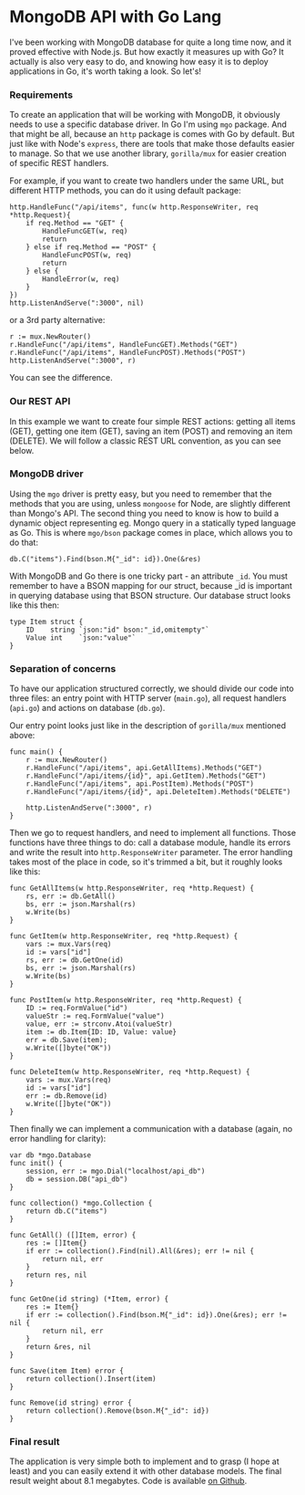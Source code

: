 # MongoDB API with Go Lang

I've been working with MongoDB database for quite a long time now, and it proved effective with Node.js. But how exactly it measures up with Go? It actually is also very easy to do, and knowing how easy it is to deploy applications in Go, it's worth taking a look. So let's!

### Requirements

To create an application that will be working with MongoDB, it obviously needs to use a specific database driver. In Go I'm using `mgo` package. And that might be all, because an `http` package is comes with Go by default. But just like with Node's `express`, there are tools that make those defaults easier to manage. So that we use another library, `gorilla/mux` for easier creation of specific REST handlers.

For example, if you want to create two handlers under the same URL, but different HTTP methods, you can do it using default package:

	http.HandleFunc("/api/items", func(w http.ResponseWriter, req *http.Request){
		if req.Method == "GET" {
			HandleFuncGET(w, req)
			return
		} else if req.Method == "POST" {
			HandleFuncPOST(w, req)
			return
		} else {
			HandleError(w, req)
		}
	})
	http.ListenAndServe(":3000", nil)

or a 3rd party alternative:

	r := mux.NewRouter()
	r.HandleFunc("/api/items", HandleFuncGET).Methods("GET")
	r.HandleFunc("/api/items", HandleFuncPOST).Methods("POST")
	http.ListenAndServe(":3000", r)
    
You can see the difference.

### Our REST API

In this example we want to create four simple REST actions: getting all items (GET), getting one item (GET), saving an item (POST) and removing an item (DELETE). We will follow a classic REST URL convention, as you can see below.

### MongoDB driver

Using the `mgo` driver is pretty easy, but you need to remember that the methods that you are using, unless `mongoose` for Node, are slightly different than Mongo's API. The second thing you need to know is how to build a dynamic object representing eg. Mongo query in a statically typed language as Go. This is where `mgo/bson` package comes in place, which allows you to do that:

	db.C("items").Find(bson.M{"_id": id}).One(&res)

With MongoDB and Go there is one tricky part - an attribute `_id`. You must remember to have a BSON mapping for our struct, because _id is important in querying database using that BSON structure. Our database struct looks like this then:

    type Item struct {
        ID    string `json:"id" bson:"_id,omitempty"`
        Value int    `json:"value"`
    }

### Separation of concerns

To have our application structured correctly, we should divide our code into three files: an entry point with HTTP server (`main.go`), all request handlers (`api.go`) and actions on database (`db.go`). 

Our entry point looks just like in the description of `gorilla/mux` mentioned above:

    func main() {
        r := mux.NewRouter()
        r.HandleFunc("/api/items", api.GetAllItems).Methods("GET")
        r.HandleFunc("/api/items/{id}", api.GetItem).Methods("GET")
        r.HandleFunc("/api/items", api.PostItem).Methods("POST")
        r.HandleFunc("/api/items/{id}", api.DeleteItem).Methods("DELETE")

        http.ListenAndServe(":3000", r)
    }

Then we go to request handlers, and need to implement all functions. Those functions have three things to do: call a database module, handle its errors and write the result into `http.ResponseWriter` parameter. The error handling takes most of the place in code, so it's trimmed a bit, but it roughly looks like this:

    func GetAllItems(w http.ResponseWriter, req *http.Request) {
        rs, err := db.GetAll()
        bs, err := json.Marshal(rs)
        w.Write(bs)
    }

    func GetItem(w http.ResponseWriter, req *http.Request) {
        vars := mux.Vars(req)
        id := vars["id"]
        rs, err := db.GetOne(id)
        bs, err := json.Marshal(rs)
        w.Write(bs)
    }

    func PostItem(w http.ResponseWriter, req *http.Request) {
        ID := req.FormValue("id")
        valueStr := req.FormValue("value")
        value, err := strconv.Atoi(valueStr)
        item := db.Item{ID: ID, Value: value}
        err = db.Save(item);
        w.Write([]byte("OK"))
    }

    func DeleteItem(w http.ResponseWriter, req *http.Request) {
        vars := mux.Vars(req)
        id := vars["id"]
        err := db.Remove(id)
        w.Write([]byte("OK"))
    }

Then finally we can implement a communication with a database (again, no error handling for clarity):

    var db *mgo.Database
    func init() {
        session, err := mgo.Dial("localhost/api_db")
        db = session.DB("api_db")
    }

    func collection() *mgo.Collection {
        return db.C("items")
    }

    func GetAll() ([]Item, error) {
        res := []Item{}
        if err := collection().Find(nil).All(&res); err != nil {
            return nil, err
        }
        return res, nil
    }

    func GetOne(id string) (*Item, error) {
        res := Item{}
        if err := collection().Find(bson.M{"_id": id}).One(&res); err != nil {
            return nil, err
        }
        return &res, nil
    }

    func Save(item Item) error {
        return collection().Insert(item)
    }

    func Remove(id string) error {
        return collection().Remove(bson.M{"_id": id})
    }

### Final result

The application is very simple both to implement and to grasp (I hope at least) and you can easily extend it with other database models. The final result weight about 8.1 megabytes. Code is available [on Github](https://github.com/mycodesmells/mongo-go-api).
